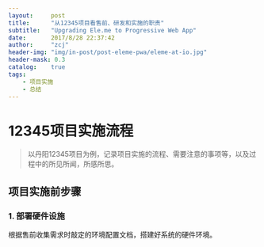 ```yaml
---
layout:     post
title:      "从12345项目看售前、研发和实施的职责"
subtitle:   "Upgrading Ele.me to Progressive Web App"
date:       2017/8/28 22:37:42 
author:     "zcj"
header-img: "img/in-post/post-eleme-pwa/eleme-at-io.jpg"
header-mask: 0.3
catalog:    true
tags:
    - 项目实施
    - 总结
---
```


# 12345项目实施流程

> 以丹阳12345项目为例，记录项目实施的流程、需要注意的事项等，以及过程中的所见所闻，所感所思。

## 项目实施前步骤
### 1. 部署硬件设施
根据售前收集需求时敲定的环境配置文档，搭建好系统的硬件环境。